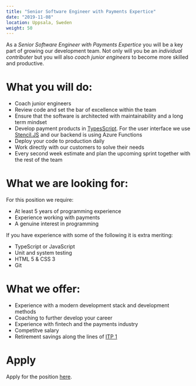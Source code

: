```yaml
---
title: "Senior Software Engineer with Payments Expertice"
date: "2019-11-08"
location: Uppsala, Sweden
weight: 50
---
```

As a _Senior Software Engineer with Payments Expertice_ you will be a key part of growing our development team. Not only will you be an _individual contributer_ but you will also _coach junior engineers_ to become more skilled and productive.

<!--more-->
# What you will do:

- Coach junior engineers
- Review code and set the bar of excellence within the team
- Ensure that the software is architected with maintainability and a long term mindset
- Develop payment products in [TypesScript](http://typescriptlang.org). For the user interface we use [Stencil.JS](http://stenciljs.com) and our backend is using Azure Functions
- Deploy your code to production daily
- Work directly with our customers to solve their needs
- Every second week estimate and plan the upcoming sprint together with the rest of the team

# What we are looking for:

For this position we require:

- At least 5 years of programming experience
- Experience working with payments
- A genuine interest in programming

If you have experience with some of the following it is extra meriting:

- TypeScript or JavaScript
- Unit and system testing
- HTML 5 & CSS 3
- Git

# What we offer:

- Experience with a modern development stack and development methods
- Coaching to further develop your career
- Experience with fintech and the payments industry
- Competitve salary
- Retirement savings along the lines of [ITP 1](https://sv.wikipedia.org/wiki/ITP)

# Apply

Apply for the position [here](../apply).
